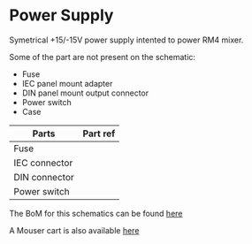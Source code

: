 # Power Supply

Symetrical +15/-15V power supply intented to power RM4 mixer.

Some of the part are not present on the schematic:
 - Fuse
 - IEC panel mount adapter
 - DIN panel mount output connector
 - Power switch
 - Case

| Parts 			| 	 Part ref		|
| ----------------- | ----------------- |
| Fuse 				|               	|
| IEC connector 	|               	|
| DIN connector 	|               	|
| Power switch		|					|


The BoM for this schematics can be found [here](https://octopart.com/bom-tool/Scw2LM2J)

A Mouser cart is also available [here](https://www.mouser.com/ProjectManager/ProjectDetail.aspx?AccessID=ff7172ce4d)
